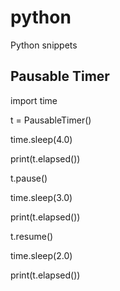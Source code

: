 # python
Python snippets
## Pausable Timer
import time

t = PausableTimer()

time.sleep(4.0)

print(t.elapsed())

t.pause()

time.sleep(3.0)

print(t.elapsed())

t.resume()

time.sleep(2.0)

print(t.elapsed())
